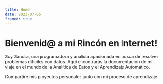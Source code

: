 ```yaml
---
title: Home
date: 2023-07-06
framed: true
---
```


# Bienvenid@ a mi Rincón en Internet!

Soy Sandra, una programadora y analista apasionada en busca de resolver problemas difíciles con datos. Aquí encontrarás la documentación de mi viaje en el mundo de la Analítica de Datos y el Aprendizaje Automático.

Compartiré mis proyectos personales junto con mi proceso de aprendizaje.